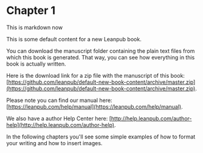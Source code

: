 # Chapter 1

This is markdown now

This is some default content for a new Leanpub book.

You can download the manuscript folder containing the plain text files from which this book is generated. That way, you can see how everything in this book is actually written.

Here is the download link for a zip file with the manuscript of this book: [https://github.com/leanpub/default-new-book-content/archive/master.zip](https://github.com/leanpub/default-new-book-content/archive/master.zip).

Please note you can find our manual here: [https://leanpub.com/help/manual](https://leanpub.com/help/manual).

We also have a author Help Center here: [http://help.leanpub.com/author-help](http://help.leanpub.com/author-help).

In the following chapters you'll see some simple examples of how to format your writing and how to insert images.
